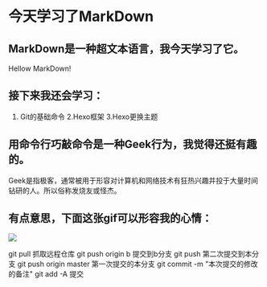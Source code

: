 # 今天学习了MarkDown

## MarkDown是一种超文本语言，我今天学习了它。

Hellow MarkDown!

## 接下来我还会学习：

1. Git的基础命令
2.Hexo框架
3.Hexo更换主题

## 用命令行巧敲命令是一种**Geek**行为，我觉得还挺有趣的。

Geek是指极客，通常被用于形容对计算机和网络技术有狂热兴趣并投于大量时间钻研的人。所以俗称发烧友或怪杰。

## 有点意思，下面这张gif可以形容我的心情：
![](https://qgt-style.oss-cn-hangzhou.aliyuncs.com/newcoursep4/g1/g1-2-2/tenor.gif)

git pull   抓取远程仓库
git push origin b  提交到b分支
git push   第二次提交到本分支
git push origin master   第一次提交的本分支
git commit -m "本次提交的修改的备注"
git add -A   提交
